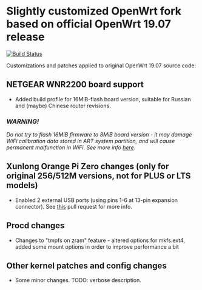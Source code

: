 # Slightly customized OpenWrt fork based on official OpenWrt 19.07 release

[![Build Status](https://travis-ci.com/DarkCaster/OpenWrt-1907-Custom.svg?branch=custom)](https://travis-ci.com/DarkCaster/OpenWrt-1907-Custom)

Customizations and patches applied to original OpenWrt 19.07 source code:

## NETGEAR WNR2200 board support

* Added build profile for 16MiB-flash board version, suitable for Russian and (maybe) Chinese router revisions.

### _WARNING!_

_Do not try to flash 16MiB firmware to 8MiB board version - it may damage WiFi calibration data stored in ART system partition, and will cause permanent malfunction in WiFi._
_See more info [here](https://wiki.openwrt.org/doc/howto/generic.backup)._

## Xunlong Orange Pi Zero changes (only for original 256/512M versions, not for PLUS or LTS models)

* Enabled 2 external USB ports (using pins 1-6 at 13-pin expansion connector).
See [this](https://github.com/openwrt/openwrt/pull/1702) pull request for more info.

## Procd changes

* Changes to "tmpfs on zram" feature - altered options for mkfs.ext4, added some mount options in order to improve performance a bit

## Other kernel patches and config changes

* Some minor changes. TODO: verbose description.
